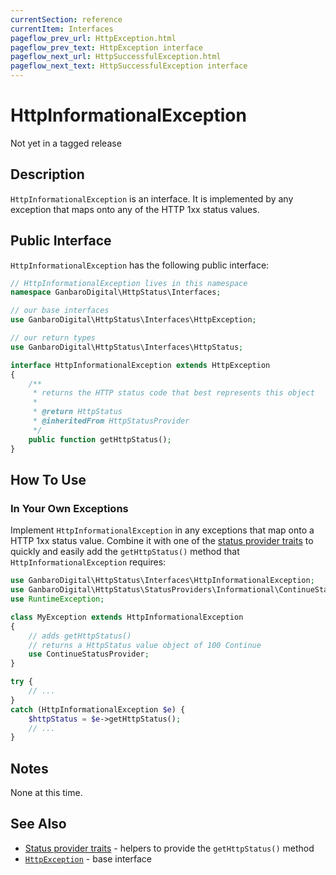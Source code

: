 ```yaml
---
currentSection: reference
currentItem: Interfaces
pageflow_prev_url: HttpException.html
pageflow_prev_text: HttpException interface
pageflow_next_url: HttpSuccessfulException.html
pageflow_next_text: HttpSuccessfulException interface
---
```


# HttpInformationalException

<div class="callout warning">
Not yet in a tagged release
</div>

## Description

`HttpInformationalException` is an interface. It is implemented by any exception that maps onto any of the HTTP 1xx status values.

## Public Interface

`HttpInformationalException` has the following public interface:

```php
// HttpInformationalException lives in this namespace
namespace GanbaroDigital\HttpStatus\Interfaces;

// our base interfaces
use GanbaroDigital\HttpStatus\Interfaces\HttpException;

// our return types
use GanbaroDigital\HttpStatus\Interfaces\HttpStatus;

interface HttpInformationalException extends HttpException
{
    /**
     * returns the HTTP status code that best represents this object
     *
     * @return HttpStatus
     * @inheritedFrom HttpStatusProvider
     */
    public function getHttpStatus();
}
```

## How To Use

### In Your Own Exceptions

Implement `HttpInformationalException` in any exceptions that map onto a HTTP 1xx status value. Combine it with one of the [status provider traits](../StatusProviders/index.html) to quickly and easily add the `getHttpStatus()` method that `HttpInformationalException` requires:

```php
use GanbaroDigital\HttpStatus\Interfaces\HttpInformationalException;
use GanbaroDigital\HttpStatus\StatusProviders\Informational\ContinueStatusProvider;
use RuntimeException;

class MyException extends HttpInformationalException
{
    // adds getHttpStatus()
    // returns a HttpStatus value object of 100 Continue
    use ContinueStatusProvider;
}

try {
    // ...
}
catch (HttpInformationalException $e) {
    $httpStatus = $e->getHttpStatus();
    // ...
}
```

## Notes

None at this time.

## See Also

* [Status provider traits](../StatusProviders/index.html) - helpers to provide the `getHttpStatus()` method
* [`HttpException`](HttpException.html) - base interface

